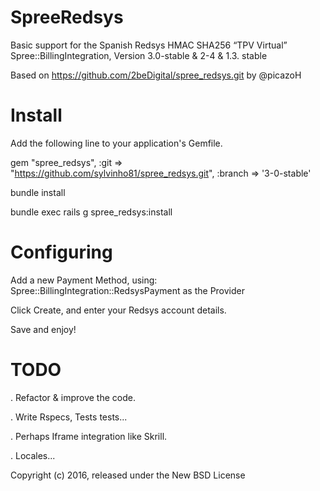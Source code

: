 SpreeRedsys
============

Basic support for the Spanish Redsys HMAC SHA256 “TPV Virtual” Spree::BillingIntegration,
Version 3.0-stable & 2-4 & 1.3. stable

Based on https://github.com/2beDigital/spree_redsys.git by @picazoH



Install
=======

Add the following line to your application's Gemfile.

gem "spree_redsys", :git => "https://github.com/sylvinho81/spree_redsys.git", :branch => '3-0-stable'

bundle install

bundle exec rails g spree_redsys:install


Configuring
===========
Add a new Payment Method, using: Spree::BillingIntegration::RedsysPayment as the Provider

Click Create, and enter your Redsys account details.

Save and enjoy!



TODO
====

. Refactor & improve the code.

. Write Rspecs, Tests tests...

. Perhaps Iframe integration like Skrill.

. Locales...

Copyright (c) 2016, released under the New BSD License

